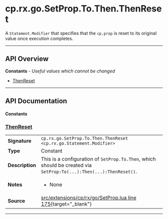 # cp.rx.go.SetProp.To.Then.ThenReset

A `Statement.Modifier` that specifies that the `cp.prop` is reset to its original value once execution completes.

---

## API Overview
**Constants** - _Useful values which cannot be changed_
 * [ThenReset](#thenreset)


---

## API Documentation

#### Constants


### [ThenReset](#thenreset)

|                                             |                                                                                     |
| --------------------------------------------|-------------------------------------------------------------------------------------|
| **Signature**                               | `cp.rx.go.SetProp.To.Then.ThenReset <cp.rx.go.Statement.Modifier>`                                                                    |
| **Type**                                    | Constant                                                                     |
| **Description**                             | This is a configuration of `SetProp.To.Then`, which should be created via `SetProp:To(...):Then(...):ThenReset()`.                                                                     |
| **Notes**                                   | <ul><li>None</li></ul> |
| **Source**                                  | [src/extensions/cp/rx/go/SetProp.lua line 175](https://github.com/CommandPost/CommandPost/blob/develop/src/extensions/cp/rx/go/SetProp.lua#L175){target="_blank"} |

---

